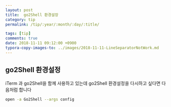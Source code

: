 ```yaml
---
layout: post
title:  go2Shell 환경설장
category: tip
permalink: /tip/:year/:month/:day/:title/

tags: [tip]
comments: true
date: 2018-11-11 09:12:00 +0900
typora-copy-images-to: ../images/2018-11-11-LineSeparatorNotWork.md
---
```

## go2Shell 환경설정
iTerm 과 go2Shell을 함께 사용하고 있는데 go2Shell 환경설정을 다시하고 싶다면 다음처럼 합니다
```bash
open -a Go2Shell --args config
```

